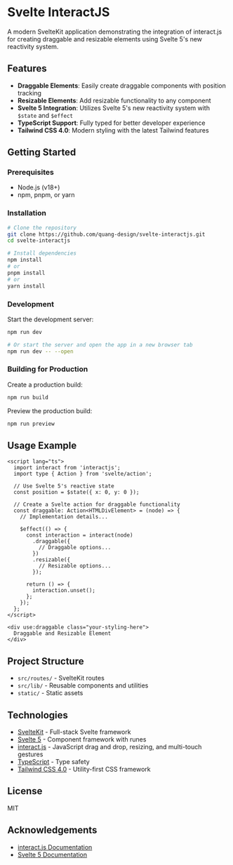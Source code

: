 # Svelte InteractJS

A modern SvelteKit application demonstrating the integration of interact.js for creating draggable and resizable elements using Svelte 5's new reactivity system.

## Features

- **Draggable Elements**: Easily create draggable components with position tracking
- **Resizable Elements**: Add resizable functionality to any component
- **Svelte 5 Integration**: Utilizes Svelte 5's new reactivity system with `$state` and `$effect`
- **TypeScript Support**: Fully typed for better developer experience
- **Tailwind CSS 4.0**: Modern styling with the latest Tailwind features

## Getting Started

### Prerequisites

- Node.js (v18+)
- npm, pnpm, or yarn

### Installation

```bash
# Clone the repository
git clone https://github.com/quang-design/svelte-interactjs.git
cd svelte-interactjs

# Install dependencies
npm install
# or
pnpm install
# or
yarn install
```

### Development

Start the development server:

```bash
npm run dev

# Or start the server and open the app in a new browser tab
npm run dev -- --open
```

### Building for Production

Create a production build:

```bash
npm run build
```

Preview the production build:

```bash
npm run preview
```

## Usage Example

```svelte
<script lang="ts">
  import interact from 'interactjs';
  import type { Action } from 'svelte/action';

  // Use Svelte 5's reactive state
  const position = $state({ x: 0, y: 0 });

  // Create a Svelte action for draggable functionality
  const draggable: Action<HTMLDivElement> = (node) => {
    // Implementation details...
    
    $effect(() => {
      const interaction = interact(node)
        .draggable({
          // Draggable options...
        })
        .resizable({
          // Resizable options...
        });

      return () => {
        interaction.unset();
      };
    });
  };
</script>

<div use:draggable class="your-styling-here">
  Draggable and Resizable Element
</div>
```

## Project Structure

- `src/routes/` - SvelteKit routes
- `src/lib/` - Reusable components and utilities
- `static/` - Static assets

## Technologies

- [SvelteKit](https://kit.svelte.dev/) - Full-stack Svelte framework
- [Svelte 5](https://svelte.dev/) - Component framework with runes
- [interact.js](https://interactjs.io/) - JavaScript drag and drop, resizing, and multi-touch gestures
- [TypeScript](https://www.typescriptlang.org/) - Type safety
- [Tailwind CSS 4.0](https://tailwindcss.com/) - Utility-first CSS framework

## License

MIT

## Acknowledgements

- [interact.js Documentation](https://interactjs.io/docs/)
- [Svelte 5 Documentation](https://svelte.dev/docs/runes)
